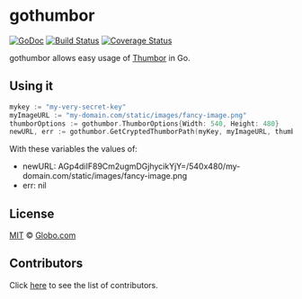 gothumbor
=========

[![GoDoc](https://godoc.org/github.com/globocom/gothumbor?status.svg)](https://godoc.org/github.com/globocom/gothumbor) [![Build Status](https://travis-ci.org/globocom/gothumbor.svg?branch=master)](https://travis-ci.org/globocom/gothumbor) [![Coverage Status](https://coveralls.io/repos/globocom/gothumbor/badge.svg?branch=master&service=github)](https://coveralls.io/github/globocom/gothumbor?branch=master)

gothumbor allows easy usage of [Thumbor] in Go.


Using it
-------
```go
mykey := "my-very-secret-key"
myImageURL := "my-domain.com/static/images/fancy-image.png"
thumborOptions := gothumbor.ThumborOptions{Width: 540, Height: 480}
newURL, err := gothumbor.GetCryptedThumborPath(myKey, myImageURL, thumborOptions)
```

With these variables the values of:

* newURL: AGp4diIF89Cm2ugmDGjhycikYjY=/540x480/my-domain.com/static/images/fancy-image.png
* err: nil


License
-------

[MIT][mit] © [Globo.com][globocom]


Contributors
------------

Click [here][contributors] to see the list of contributors.


[Thumbor]:        https://github.com/thumbor/thumbor
[mit]:            https://github.com/globocom/gothumbor/blob/master/LICENSE
[globocom]:       https://github.com/globocom
[contributors]:   https://github.com/globocom/gothumbor/graphs/contributors
